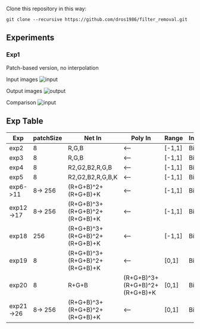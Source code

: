 Clone this repository in this way:

```git
git clone --recursive https://github.com/dros1986/filter_removal.git
```

## Experiments
### Exp1
Patch-based version, no interpolation

Input images
![input](https://github.com/dros1986/filter_removal/blob/master/images/input.png)

Output images
![output](https://github.com/dros1986/filter_removal/blob/master/images/output.png)

Comparison
![input](https://github.com/dros1986/filter_removal/blob/master/images/comparison.gif)

## Exp Table
| Exp       | patchSize | Net In | Poly In | Range | Interpolation | TanH | ReLU |
| --------- | --------- | ------ | ------- | ----- | ------------- | ---- | ---- |
| exp2      | 8       | R,G,B                           | <-- | [-1,1] | Bilinear | Y | Y |
| exp3      | 8       | R,G,B                           | <-- | [-1,1] | Bilinear | N | Y |
| exp4      | 8       | R2,G2,B2,R,G,B                  | <-- | [-1,1] | Bilinear | N | Y |
| exp5      | 8       | R2,G2,B2,R,G,B,K                | <-- | [-1,1] | Bilinear | N | Y |
| exp6->11  | 8-> 256 | (R+G+B)^2+(R+G+B)+K             | <-- | [-1,1] | Bilinear | N | Y |
| exp12->17 | 8-> 256 | (R+G+B)^3+(R+G+B)^2+(R+G+B)+K   | <-- | [-1,1] | Bilinear | N | Y |
| exp18     | 256     | (R+G+B)^3+(R+G+B)^2+(R+G+B)+K   | <-- | [-1,1] | Bilinear | N | N |
| exp19     | 8       | (R+G+B)^3+(R+G+B)^2+(R+G+B)+K   | <-- | [0,1]  | Bilinear | N | N |
| exp20     | 8       | R+G+B | (R+G+B)^3+(R+G+B)^2+(R+G+B)+K | [0,1]  | Bilinear | N | N |
| exp21->26 | 8-> 256 | (R+G+B)^3+(R+G+B)^2+(R+G+B)+K   | <-- | [0,1]  | Bilinear | N | N |
